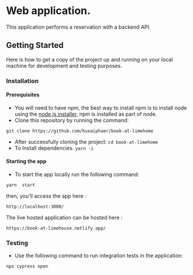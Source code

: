 # Web application.

This application performs a reservation with a backend API.

## Getting Started
Here is how to get a copy of the project up and running on your local machine for development and testing purposes.

### Installation

#### Prerequisites
* You will need to have npm, the best way to install npm is to install node using the [node.js installer](https://nodejs.org/en/), npm is installed as part of node.
* Clone this repository by running the command:
```
git clone https://github.com/huxaiphaer/book-at-limehome
```
* After successfully cloning the project: `cd book-at-limehome`
* To Install dependencies. `yarn -i`

#### Starting the app
* To start the app locally run the following command:
```
yarn  start
```

then, you'll access the app here :
```
http://localhost:3000/
```

The live hosted application can be hosted here :

```
https://book-at-limehouse.netlify.app/
```

### Testing

* Use the following command to run integration tests in the application:
 ```
 npx cypress open
 ```